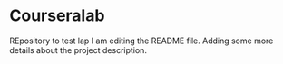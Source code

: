 # Courseralab
REpository to test lap
I am editing the README file. Adding some more details about the project description.

